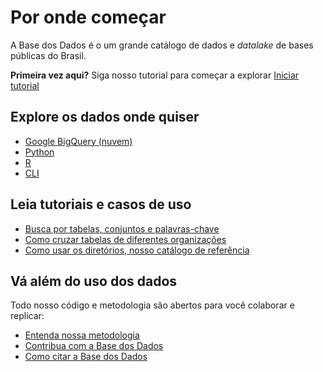# Por onde começar

A Base dos Dados é o um grande catálogo de dados e *datalake* de bases
públicas do Brasil.

**Primeira vez aqui?** Siga nosso tutorial para começar a explorar 
<a
href="tutorial_init"
title="{{ lang.t('source.link.title')}}" class="md-button"
hover="background-color: var(--md-primary-fg-color--dark)">
    Iniciar tutorial
</a>

## Explore os dados onde quiser

- [Google BigQuery (nuvem)](acess_data_bq.md)
- [Python](acess_data_packages.md)
- [R](acess_data_packages.md)
- [CLI](acess_data_packages.md)

## Leia tutoriais e casos de uso
<!-- <a
href="tutorial_cross_table"
title="{{ lang.t('source.link.title')}}" class="md-button"
hover="background-color: var(--md-primary-fg-color--dark)">
    Como cruzar tabelas de diferentes organizações
</a> -->

- [Busca por tabelas, conjuntos e palavras-chave]()
- [Como cruzar tabelas de diferentes organizações](/tutorial_cross_table)
- [Como usar os diretórios, nosso catálogo de referência]()

## Vá além do uso dos dados

Todo nosso código e metodologia são abertos
para você colaborar e replicar:

- [Entenda nossa metodologia]()
- [Contribua com a Base dos Dados]()
- [Como citar a Base dos Dados]()